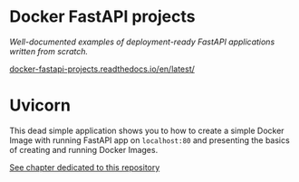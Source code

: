 # Docker FastAPI projects

_Well-documented examples of deployment-ready FastAPI applications written from scratch._

[docker-fastapi-projects.readthedocs.io/en/latest/](https://docker-fastapi-projects.readthedocs.io/en/latest/)

# Uvicorn

This dead simple application shows you to how to create a simple Docker Image with running FastAPI app on `localhost:80` and presenting the basics of creating and running Docker Images.

[See chapter dedicated to this repository](https://docker-fastapi-projects.readthedocs.io/en/latest/uvicorn.html)
